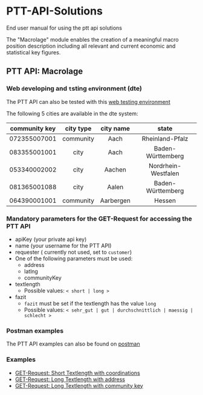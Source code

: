 # PTT-API-Solutions
End user manual for using the ptt api solutions

The "Macrolage" module enables the creation of a meaningful macro position description including all relevant and current economic and statistical key figures.

## PTT API: Macrolage

### Web `d`eveloping and `t`sting `e`nvironment (dte)

The PTT API can also be tested with this [web testing environment](https://account.proptechtools.de/apitest.php)


The following 5 cities are available in the dte system:

| community key   | city type | city name |   state    |
| -------------   |:-------------:|:-------------:|:-------------:|
| 072355007001     | community | Aach | Rheinland-Pfalz | 
| 083355001001     | city | Aach | Baden-Württemberg |
| 053340002002     | city | Aachen | Nordrhein-Westfalen |
| 081365001088     | city | Aalen | Baden-Württemberg |
| 064390001001     | community | Aarbergen | Hessen |


### Mandatory parameters for the GET-Request for accessing the PTT API 

* apiKey (your private api key)
* name (your username for the PTT API)
* requester ( currently not used, set to `customer`)
* One of the following parameters must be used:
  * address
  * latlng
  * communityKey
* textlength
  * Possible values: `< short | long >`
* fazit
  * `fazit` must be set if the textlength has the value ```long```
  * Possible values: `< sehr_gut | gut | durchschnittlich | maessig | schlecht >`

### Postman examples

The PTT API examples can also be found on [postman](https://documenter.getpostman.com/view/6572378/S1ETQwDF)

### Examples

* [GET-Request: Short Textlength with coordinations](examples/001-short_textlength_coordinations.md)
* [GET-Request: Long Textlength with address](examples/002-long_textlength_address.md)
* [GET-Request: Long Textlength with community key](examples/003-long_textlength_communitykey.md)



